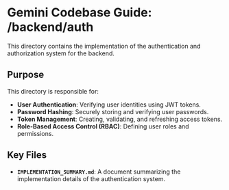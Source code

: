 # Gemini Codebase Guide: /backend/auth

This directory contains the implementation of the authentication and authorization system for the backend.

## Purpose

This directory is responsible for:

- **User Authentication**: Verifying user identities using JWT tokens.
- **Password Hashing**: Securely storing and verifying user passwords.
- **Token Management**: Creating, validating, and refreshing access tokens.
- **Role-Based Access Control (RBAC)**: Defining user roles and permissions.

## Key Files

- **`IMPLEMENTATION_SUMMARY.md`**: A document summarizing the implementation details of the authentication system.
